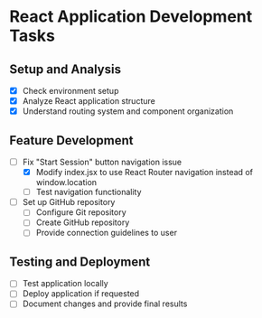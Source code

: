 # React Application Development Tasks

## Setup and Analysis
- [x] Check environment setup
- [x] Analyze React application structure
- [x] Understand routing system and component organization

## Feature Development
- [ ] Fix "Start Session" button navigation issue
  - [x] Modify index.jsx to use React Router navigation instead of window.location
  - [ ] Test navigation functionality
- [ ] Set up GitHub repository
  - [ ] Configure Git repository
  - [ ] Create GitHub repository
  - [ ] Provide connection guidelines to user

## Testing and Deployment
- [ ] Test application locally
- [ ] Deploy application if requested
- [ ] Document changes and provide final results
